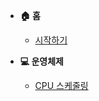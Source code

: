 - **🏠 홈**
  - [시작하기](/)

- **💻 운영체제**
  - [CPU 스케줄링](os/cpu-scheduling.md)
  <!-- - [정의](os/definition.md)
  - [구조](os/structure.md)

<!-- - **🐧 리눅스**
  - [정의](linux/definition.md)
  - [기본 명령어](linux/commands.md) -->